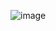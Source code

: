 ![image](https://github.com/AshrafDesai/MusicPlayer/assets/132386307/31bd2e46-2565-4e7c-a440-d04cbece349e)
